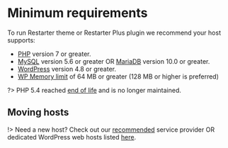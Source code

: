 # Minimum requirements

To run Restarter theme or Restarter Plus plugin we recommend your host supports:

* [PHP](update-php-version.md) version 7 or greater.
* [MySQL](http://www.mysql.com) version 5.6 or greater OR [MariaDB](https://mariadb.org) version 10.0 or greater.
* [WordPress](http://www.wordpress.org) version 4.8 or greater.
* [WP Memory limit](wp-memory-limit.md) of 64 MB or greater (128 MB or higher is preferred)

?> PHP 5.4 reached [end of life](http://php.net/supported-versions.php) and is no longer maintained.

## Moving hosts

!> Need a new host? Check out our [recommended](http://one.me/enaewdxw) service provider OR dedicated WordPress web hosts listed [here](https://wordpress.org/hosting).
